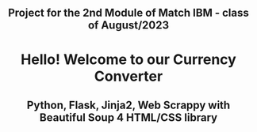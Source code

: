 <h2 align="center">Project for the 2nd Module of Match IBM - class of August/2023</h2>


<h1 align="center"> Hello! Welcome to our Currency Converter </h1>
<h2 align="center"> Python, Flask, Jinja2, Web Scrappy with Beautiful Soup 4 HTML/CSS library </h2><br>


    
